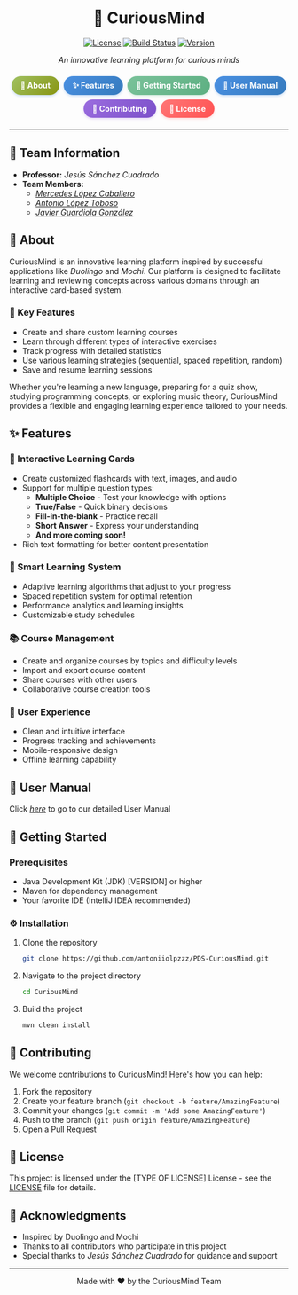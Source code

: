 <div align="center">

# 🧠 CuriousMind

[![License](https://img.shields.io/badge/LICENSE-to_be_determined-violet.svg)](LICENSE)
[![Build Status](https://img.shields.io/badge/STATUS-in%20development-yellow.svg)](#)
[![Version](https://img.shields.io/badge/VERSION-0.0.1-orange.svg)](#)

_An innovative learning platform for curious minds_

<div class="nav-menu" style="display: flex; flex-wrap: wrap; justify-content: center; gap: 8px; margin: 1.5em auto; max-width: 600px;">
   <a href="#-about" style="flex: 0 1 auto; padding: 8px 16px; text-decoration: none; color: white; font-weight: bold; 
   background: linear-gradient(135deg,rgb(160, 193, 98),rgb(136, 149, 18)); border-radius: 20px; box-shadow: 0 2px 4px rgba(74, 144, 226, 0.3); transition: transform 0.2s, box-shadow 0.2s;">📖 About</a>
  <a href="#-features" style="flex: 0 1 auto; padding: 8px 16px; text-decoration: none; color: white; font-weight: bold; background: linear-gradient(135deg, #4a90e2, #357abd); border-radius: 20px; box-shadow: 0 2px 4px rgba(74, 144, 226, 0.3); transition: transform 0.2s, box-shadow 0.2s;">✨ Features</a>
  <a href="#-getting-started" style="flex: 0 1 auto; padding: 8px 16px; text-decoration: none; color: white; font-weight: bold; background: linear-gradient(135deg, #7ac29a, #5daf82); border-radius: 20px; box-shadow: 0 2px 4px rgba(122, 194, 154, 0.3); transition: transform 0.2s, box-shadow 0.2s;">🚀 Getting Started</a><a href="#user-manual" style="flex: 0 1 auto; padding: 8px 16px; text-decoration: none; color: white; font-weight: bold; background: linear-gradient(135deg, #4a90e2, #357abd); border-radius: 20px; box-shadow: 0 2px 4px rgba(74, 144, 226, 0.3); transition: transform 0.2s, box-shadow 0.2s;">👤 User Manual</a>
  <a href="#-contributing" style="flex: 0 1 auto; padding: 8px 16px; text-decoration: none; color: white; font-weight: bold; background: linear-gradient(135deg, #9b6ddf, #7b4fc9); border-radius: 20px; box-shadow: 0 2px 4px rgba(155, 109, 223, 0.3); transition: transform 0.2s, box-shadow 0.2s;">🤝 Contributing</a>
  <a href="#-license" style="flex: 0 1 auto; padding: 8px 16px; text-decoration: none; color: white; font-weight: bold; background: linear-gradient(135deg, #ff7676, #ff5252); border-radius: 20px; box-shadow: 0 2px 4px rgba(255, 118, 118, 0.3); transition: transform 0.2s, box-shadow 0.2s;">📄 License</a>
</div>

</div>

---

## 👥 Team Information

- **Professor:** _Jesús Sánchez Cuadrado_
- **Team Members:**
  - [_Mercedes López Caballero_](https://github.com/mrcdslpz)
  - [_Antonio López Toboso_](https://github.com/antoniiolpzzz)
  - [_Javier Guardiola González_](https://github.com/JavierGuardiolaG)

## 📖 About

CuriousMind is an innovative learning platform inspired by successful applications like _Duolingo_ and _Mochi_. Our platform is designed to facilitate learning and reviewing concepts across various domains through an interactive card-based system.

### 🎯 Key Features

- Create and share custom learning courses
- Learn through different types of interactive exercises
- Track progress with detailed statistics
- Use various learning strategies (sequential, spaced repetition, random)
- Save and resume learning sessions

Whether you're learning a new language, preparing for a quiz show, studying programming concepts, or exploring music theory, CuriousMind provides a flexible and engaging learning experience tailored to your needs.

## ✨ Features

### 🎴 Interactive Learning Cards

- Create customized flashcards with text, images, and audio
- Support for multiple question types:
  - **Multiple Choice** - Test your knowledge with options
  - **True/False** - Quick binary decisions
  - **Fill-in-the-blank** - Practice recall
  - **Short Answer** - Express your understanding
  - **And more coming soon!**
- Rich text formatting for better content presentation

### 🧮 Smart Learning System

- Adaptive learning algorithms that adjust to your progress
- Spaced repetition system for optimal retention
- Performance analytics and learning insights
- Customizable study schedules

### 📚 Course Management

- Create and organize courses by topics and difficulty levels
- Import and export course content
- Share courses with other users
- Collaborative course creation tools

### 🎨 User Experience

- Clean and intuitive interface
- Progress tracking and achievements
- Mobile-responsive design
- Offline learning capability

## 👤 User Manual

Click [_here_](https://github.com/mrcdslpz) to go to our detailed User Manual 

## 🚀 Getting Started

### Prerequisites

- Java Development Kit (JDK) [VERSION] or higher
- Maven for dependency management
- Your favorite IDE (IntelliJ IDEA recommended)

### ⚙️ Installation

1. Clone the repository
   ```bash
   git clone https://github.com/antoniiolpzzz/PDS-CuriousMind.git
   ```
2. Navigate to the project directory
   ```bash
   cd CuriousMind
   ```
3. Build the project
   ```bash
   mvn clean install
   ```

## 🤝 Contributing

We welcome contributions to CuriousMind! Here's how you can help:

1. Fork the repository
2. Create your feature branch (`git checkout -b feature/AmazingFeature`)
3. Commit your changes (`git commit -m 'Add some AmazingFeature'`)
4. Push to the branch (`git push origin feature/AmazingFeature`)
5. Open a Pull Request

## 📄 License

This project is licensed under the [TYPE OF LICENSE] License - see the [LICENSE](LICENSE) file for details.

## 🙏 Acknowledgments

- Inspired by Duolingo and Mochi
- Thanks to all contributors who participate in this project
- Special thanks to _Jesús Sánchez Cuadrado_ for guidance and support

---

<div align="center">
Made with ❤️ by the CuriousMind Team
</div>
